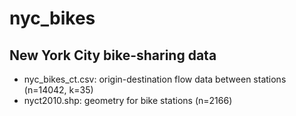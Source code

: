 nyc_bikes
=========

New York City bike-sharing data
-------------------------------

* nyc_bikes_ct.csv: origin-destination flow data between stations (n=14042, k=35)
* nyct2010.shp: geometry for bike stations (n=2166)


